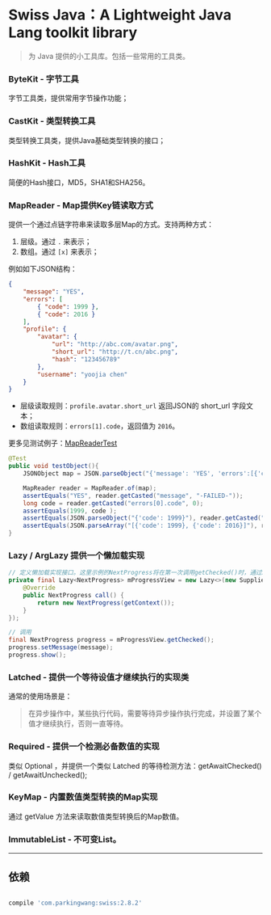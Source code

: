 # Swiss Java：A Lightweight Java Lang toolkit library

> 为 Java 提供的小工具库。包括一些常用的工具类。

### ByteKit - 字节工具

字节工具类，提供常用字节操作功能；

### CastKit - 类型转换工具

类型转换工具类，提供Java基础类型转换的接口；

### HashKit - Hash工具

简便的Hash接口，MD5，SHA1和SHA256。

### MapReader - Map提供Key链读取方式

提供一个通过点链字符串来读取多层Map的方式。支持两种方式：

1. 层级。通过 `.` 来表示；
2. 数组。通过 `[x]` 来表示；

例如如下JSON结构：

```json
{
    "message": "YES",
    "errors": [
        { "code": 1999 },
        { "code": 2016 }
    ],
    "profile": {
        "avatar": {
            "url": "http://abc.com/avatar.png",
            "short_url": "http://t.cn/abc.png",
            "hash": "123456789"
        },
        "username": "yoojia chen"
    }
}
```
- 层级读取规则：`profile.avatar.short_url` 返回JSON的 short_url 字段文本；
- 数组读取规则：`errors[1].code`，返回值为 `2016`。

更多见测试例子：[MapReaderTest](./src/test/java/com/parkingwang/lang/MapReaderTest.java)

```java
@Test
public void testObject(){
    JSONObject map = JSON.parseObject("{'message': 'YES', 'errors':[{'code': 1999}, {'code': 2016}]}");

    MapReader reader = MapReader.of(map);
    assertEquals("YES", reader.getCasted("message", "-FAILED-"));
    long code = reader.getCasted("errors[0].code", 0);
    assertEquals(1999, code );
    assertEquals(JSON.parseObject("{'code': 1999}"), reader.getCasted("errors[0]", new JSONObject(0)));
    assertEquals(JSON.parseArray("[{'code': 1999}, {'code': 2016}]"), reader.getCasted("errors", new JSONArray(0)));
}
```

### Lazy / ArgLazy 提供一个懒加载实现

```java
// 定义懒加载实现接口。这里示例的NextProgress将在第一次调用getChecked()时，通过Supplier来创建，并被缓存以供后续使用。
private final Lazy<NextProgress> mProgressView = new Lazy<>(new Supplier<NextProgress>() {
    @Override
    public NextProgress call() {
        return new NextProgress(getContext());
    }
});

// 调用
final NextProgress progress = mProgressView.getChecked();
progress.setMessage(message);
progress.show();

```

### Latched - 提供一个等待设值才继续执行的实现类

通常的使用场景是：

> 在异步操作中，某些执行代码，需要等待异步操作执行完成，并设置了某个值才继续执行，否则一直等待。

### Required - 提供一个检测必备数值的实现

类似 Optional ，并提供一个类似 Latched 的等待检测方法：getAwaitChecked() / getAwaitUnchecked();

### KeyMap - 内置数值类型转换的Map实现

通过 get<TYPE>Value 方法来读取数值类型转换后的Map数值。

### ImmutableList - 不可变List。

----

## 依赖

```gradle

compile 'com.parkingwang:swiss:2.8.2'

```